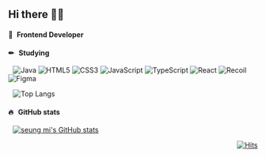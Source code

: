 ## Hi there 👋🏻

#### 🌱  Frontend Developer 

#### ✏  Studying
  ![Java](https://img.shields.io/badge/java-%23ED8B00.svg?style=flat&logo=java&logoColor=white)
![HTML5](https://img.shields.io/badge/html5-%23E34F26.svg?style=flat&logo=html5&logoColor=white)
![CSS3](https://img.shields.io/badge/css3-%231572B6.svg?style=flat&logo=css3&logoColor=white)
![JavaScript](https://img.shields.io/badge/javascript-%23323330.svg?style=flat&logo=javascript&logoColor=%23F7DF1E)
![TypeScript](https://img.shields.io/badge/typeScript-3178C6.svg?style=flat&logo=typescript&logoColor=white)
![React](https://img.shields.io/badge/react-%2320232a.svg?style=flat&logo=react&logoColor=%2361DAFB)
![Recoil](https://img.shields.io/badge/recoil-3578E5.svg?style=flat&logo=recoil&logoColor=white)
![Figma](https://img.shields.io/badge/figma-%23F24E1E.svg?style=flat&logo=figma&logoColor=white)

  ![Top Langs](https://github-readme-stats.vercel.app/api/top-langs/?username=seung-mii&layout=compact)
<br/>

#### 🔥  GitHub stats
  [![seung mi's GitHub stats](https://github-readme-stats.vercel.app/api?username=seung-mii&hide_title=true&show_icons=true&theme=vue)](https://github.com/seung-mii/github-readme-stats)

<div align=right> 
  
[![Hits](https://hits.seeyoufarm.com/api/count/incr/badge.svg?url=https%3A%2F%2Fgithub.com%2Fseung-mii&count_bg=%234299C6&title_bg=%23AAAAAA&icon=&icon_color=%23E7E7E7&title=hits&edge_flat=false)](https://hits.seeyoufarm.com)
</div>

<!--
**withsme/withsme** is a ✨ _special_ ✨ repository because its `README.md` (this file) appears on your GitHub profile.

Here are some ideas to get you started:

- 🔭 I’m currently working on ...
- 🌱 I’m currently learning ...
- 👯 I’m looking to collaborate on ...
- 🤔 I’m looking for help with ...
- 💬 Ask me about ...
- 📫 How to reach me: ...
- 😄 Pronouns: ...
- ⚡ Fun fact: ...
-->
